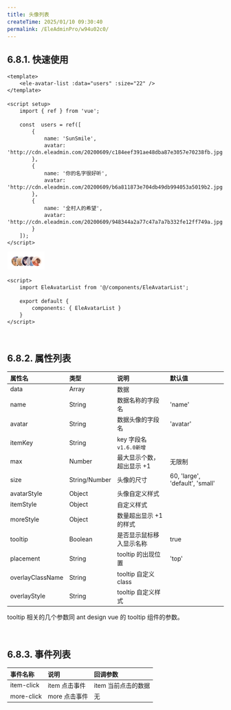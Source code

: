 ```yaml
---
title: 头像列表
createTime: 2025/01/10 09:30:40
permalink: /EleAdminPro/w94u02c0/
---
```

## 6.8.1. 快速使用  

```vue
<template>
    <ele-avatar-list :data="users" :size="22" />
</template>

<script setup>
    import { ref } from 'vue';

    const  users = ref([
        {
            name: 'SunSmile',
            avatar: 'http://cdn.eleadmin.com/20200609/c184eef391ae48dba87e3057e70238fb.jpg'
        },
        {
            name: '你的名字很好听',
            avatar: 'http://cdn.eleadmin.com/20200609/b6a811873e704db49db994053a5019b2.jpg'
        },
        {
            name: '全村人的希望',
            avatar: 'http://cdn.eleadmin.com/20200609/948344a2a77c47a7a7b332fe12ff749a.jpg'
        }
    ]);
</script>
```

![](/images/6-8-1.png)

```vue
<script>
    import EleAvatarList from '@/components/EleAvatarList';

    export default {
        components: { EleAvatarList }
    }
</script>
```

<br/>

## 6.8.2. 属性列表  

| 属性名           | 类型          | 说明                      | 默认值                          |
| :--------------- | :------------ | :------------------------ | :------------------------------ |
| data             | Array         | 数据                      |                                 |
| name             | String        | 数据名称的字段名          | 'name'                          |
| avatar           | String        | 数据头像的字段名          | 'avatar'                        |
| itemKey          | String        | key 字段名 `v1.6.0新增`   |                                 |
| max              | Number        | 最大显示个数，超出显示 +1 | 无限制                          |
| size             | String/Number | 头像的尺寸                | 60, 'large', 'default', 'small' |
| avatarStyle      | Object        | 头像自定义样式            |                                 |
| itemStyle        | Object        | 自定义样式                |                                 |
| moreStyle        | Object        | 数量超出显示 +1 的样式    |                                 |
| tooltip          | Boolean       | 是否显示鼠标移入显示名称  | true                            |
| placement        | String        | tooltip 的出现位置        | 'top'                           |
| overlayClassName | String        | tooltip 自定义 class      |                                 |
| overlayStyle     | String        | tooltip 自定义样式        |                                 |

tooltip 相关的几个参数同 ant design vue 的 tooltip 组件的参数。

<br/>

## 6.8.3. 事件列表  

| 事件名称   | 说明          | 回调参数            |
| :--------- | :------------ | :------------------ |
| item-click | item 点击事件 | item 当前点击的数据 |
| more-click | more 点击事件 | 无                  |